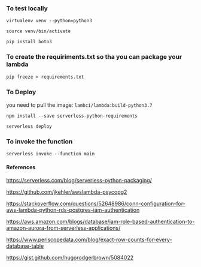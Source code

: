 ### To test locally

`virtualenv venv --python=python3`

`source venv/bin/activate`

`pip install boto3`

### To create the requiriments.txt so tha you can package your lambda

`pip freeze > requirements.txt`

### To Deploy

you need to pull the image: `lambci/lambda:build-python3.7`

`npm install --save serverless-python-requirements`

`serverless deploy`

### To invoke the function 

`serverless invoke --function main`

#### References
https://serverless.com/blog/serverless-python-packaging/

https://github.com/jkehler/awslambda-psycopg2

https://stackoverflow.com/questions/52648986/conn-configuration-for-aws-lambda-python-rds-postgres-iam-authentication

https://aws.amazon.com/blogs/database/iam-role-based-authentication-to-amazon-aurora-from-serverless-applications/

https://www.periscopedata.com/blog/exact-row-counts-for-every-database-table

https://gist.github.com/hugorodgerbrown/5084022